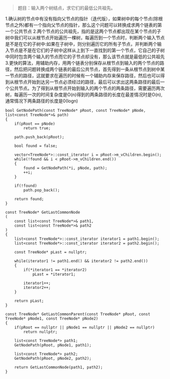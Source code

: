 > 题目：输入两个树结点，求它们的最低公共祖先。

1.确认树的节点中有没有指向父节点的指针（迭代版），如果树中的每个节点(除根节点之外)都有一个指向父节点的指针，那么这个问题可以转换成求两个链表的第一个公共节点
2.两个节点的公共祖先，指的是这两个节点都出现在某个节点的子树中我们可以从根节点开始遍历一棵树，每遍历到一个节点时，判断两个输入节点是不是在它的子树中:如果在子树中，则分别遍历它的所有子节点，并判断两个输入节点是不是在它们的子树中这样从上到下一直找到的第一个节点，它自己的子树中同时包含两个输入的节点而它的子节点却没有，那么该节点就是最低的公共祖先
3.更快的算法，用辅助内存，用两个链表分别保存从根节点到输入的两个节点的路径，然后把问题转换成两个链表的最后公共节点，首先得到一条从根节点到树中某一节点的路径，这就要求在遍历的时候有一个辅助内存来保存路径，然后也可以得到从根节点开始到达另一节点必须经过的路径，最后可以求出这两条路径的最后一个公共节点。为了得到从根节点开始到输入的两个节点的两条路径，需要遍历两次树，每遍历一次的时间复杂度是O(n)得到的两条路径的长度在最差情况时是O(n),通常情况下两条路径的长度是0(logn)

```
bool GetNodePath(const TreeNode* pRoot, const TreeNode* pNode, list<const TreeNode*>& path)
{
    if(pRoot == pNode)
        return true;
 
    path.push_back(pRoot);
 
    bool found = false;

    vector<TreeNode*>::const_iterator i = pRoot->m_vChildren.begin();
    while(!found && i < pRoot->m_vChildren.end())
    {
        found = GetNodePath(*i, pNode, path);
        ++i;
    }
 
    if(!found)
        path.pop_back();
 
    return found;
}

const TreeNode* GetLastCommonNode
(
    const list<const TreeNode*>& path1, 
    const list<const TreeNode*>& path2
)
{
    list<const TreeNode*>::const_iterator iterator1 = path1.begin();
    list<const TreeNode*>::const_iterator iterator2 = path2.begin();
    
    const TreeNode* pLast = nullptr;
 
    while(iterator1 != path1.end() && iterator2 != path2.end())
    {
        if(*iterator1 == *iterator2)
            pLast = *iterator1;
 
        iterator1++;
        iterator2++;
    }
 
    return pLast;
}

const TreeNode* GetLastCommonParent(const TreeNode* pRoot, const TreeNode* pNode1, const TreeNode* pNode2)
{
    if(pRoot == nullptr || pNode1 == nullptr || pNode2 == nullptr)
        return nullptr;
 
    list<const TreeNode*> path1;
    GetNodePath(pRoot, pNode1, path1);
 
    list<const TreeNode*> path2;
    GetNodePath(pRoot, pNode2, path2);
 
    return GetLastCommonNode(path1, path2);
}
```
